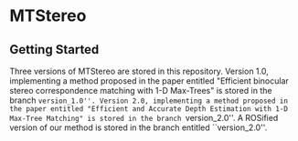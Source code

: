 # MTStereo

## Getting Started

Three versions of MTStereo are stored in this repository. 
Version 1.0, implementing a method proposed in the paper entitled "Efficient binocular stereo correspondence matching with 1-D Max-Trees" is stored in the branch ``version_1.0''.
Version 2.0, implementing a method proposed in the paper entitled "Efficient and Accurate Depth Estimation with 1-D Max-Tree Matching" is stored in the branch ``version_2.0''.
A ROSified version of our method is stored in the branch entitled ``version_2.0''.